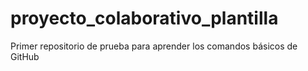 # proyecto_colaborativo_plantilla
Primer repositorio de prueba para aprender los comandos básicos de GitHub
